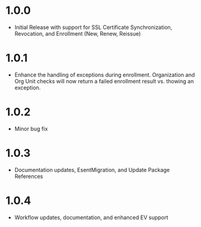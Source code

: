# 1.0.0
* Initial Release with support for SSL Certificate Synchronization, Revocation, and Enrollment (New, Renew, Reissue)
# 1.0.1
* Enhance the handling of exceptions during enrollment.  Organization and Org Unit checks will now return a failed enrollment result vs. thowing an exception. 
# 1.0.2
* Minor bug fix
# 1.0.3
* Documentation updates, EsentMigration, and Update Package References
# 1.0.4
* Workflow updates, documentation, and enhanced EV support
